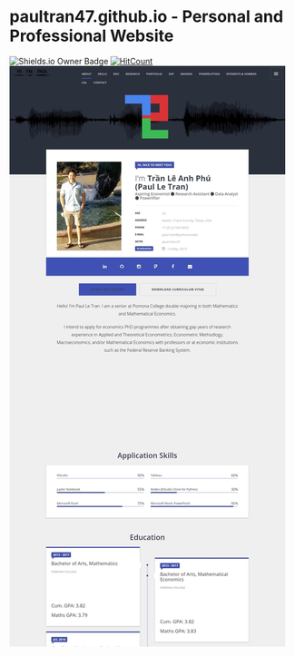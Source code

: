 # paultran47.github.io - Personal and Professional Website
![Shields.io Owner Badge](https://img.shields.io/badge/Coded%20By-PaulTran47-brightgreen.svg)
[![HitCount](https://hitt.herokuapp.com/{paultran47||org}/{paultran47.github.io}.svg)](https://github.com/paultran47/{paultran47.github.io)
![Current Website Preview](/img/website-preview.jpeg)
